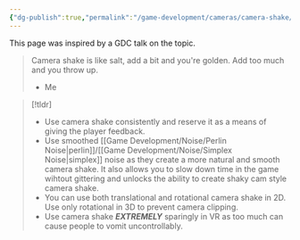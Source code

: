 ```yaml
---
{"dg-publish":true,"permalink":"/game-development/cameras/camera-shake/","tags":["beginner","intermediate","2D","3D","unfinished"]}
---
```


This page was inspired by a GDC talk on the topic.

>Camera shake is like salt, add a bit and you're golden. Add too much and you throw up.
>- Me

> [!tldr]
> - Use camera shake consistently and reserve it as a means of giving the player feedback.
> - Use smoothed [[Game Development/Noise/Perlin Noise\|perlin]]/[[Game Development/Noise/Simplex Noise\|simplex]] noise as they create a more natural and smooth camera shake. It also allows you to slow down time in the game wihtout gittering and unlocks the ability to create shaky cam style camera shake.
> - You can use both translational and rotational camera shake in 2D. Use only rotational in 3D to prevent camera clipping.
> - Use camera shake ***EXTREMELY*** sparingly in VR as too much can cause people to vomit uncontrollably.

